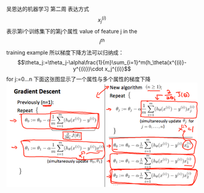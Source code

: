 吴恩达的机器学习 第二周
表达方式  $$x_j^{(i)}$$表示第i个训练集下的第j个属性 value of feature j in the $$i^{th}$$ training example
所以梯度下降方法可以归纳成：
$$\theta_j:=\theta_j-\alpha\frac{1}{m}\sum_{i=1}^m(h_\theta(x^{(i)}-y^{(i)})\cdot x_j^{(i)}$$ for j:=0...n
下面这张图显示了一个属性与多个属性的梯度下降
![](5.png)